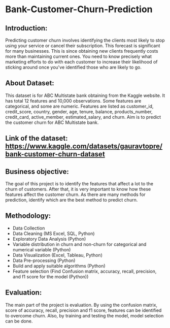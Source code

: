 # Bank-Customer-Churn-Prediction

## Introduction:
Predicting customer churn involves identifying the clients most likely to stop using your service or cancel their subscription. This forecast is significant for many businesses. This is since obtaining new clients frequently costs more than maintaining current ones. You need to know precisely what marketing efforts to do with each customer to increase their likelihood of sticking around once you've identified those who are likely to go.

## About Dataset:
This dataset is for ABC Multistate bank obtaining from the Kaggle website. It has total 12 features and 10,000 observations. Some features are categorical, and some are numeric. Features are listed as customer_id, credit_score, country, gender, age, tenure, balance, products_number, credit_card, active_member, estimated_salary, and churn. Aim is to predict the customer churn for ABC Multistate bank.

## Link of the dataset: https://www.kaggle.com/datasets/gauravtopre/bank-customer-churn-dataset

## Business objective:
The goal of this project is to identify the features that affect a lot to the churn of customers. After that, it is very important to know how these features affect the customer churn. As there are many methods for prediction, identify which are the best method to predict churn.

## Methodology:
-	Data Collection
-	Data Cleaning (MS Excel, SQL, Python)
-	Exploratory Data Analysis (Python)
-	Variable distribution in churn and non-churn for categorical and numerical variable (Python)
-	Data Visualization (Excel, Tableau, Python)
-	Data Pre-processing (Python)
-	Build and apply suitable algorithms (Python)
-	Feature selection (Find Confusion matrix, accuracy, recall, precision, and f1 score for the model (Python)) 

## Evaluation:
The main part of the project is evaluation. By using the confusion matrix, score of accuracy, recall, precision and f1 score, features can be identified to overcome churn. Also, by training and testing the model, model selection can be done.
